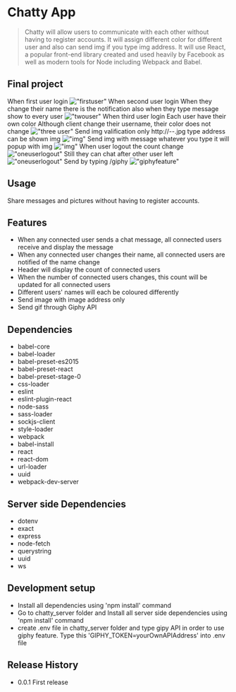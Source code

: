 # Chatty App
> Chatty will allow users to communicate with each other without having to register accounts. It will assign different color for different user and also can send img if you type img address.
It will use React, a popular front-end library created and used heavily by Facebook as well as modern tools for Node including Webpack and Babel.

## Final project

When first user login
!["firstuser"](https://github.com/Ethenalee/ChattyApp/blob/master/doc/one%20client.png?raw=true)
When second user login
When they change their name there is the notification also when they type message show to every user
!["twouser"](https://github.com/Ethenalee/ChattyApp/blob/master/doc/two%20client.png?raw=true)
When third user login
Each user have their own color
Although client change their username, their color does not change
!["three user"](https://github.com/Ethenalee/ChattyApp/blob/master/doc/three%20client.png?raw=true)
Send img valification
only http://--.jpg type address can be shown img
!["img"](https://github.com/Ethenalee/ChattyApp/blob/master/doc/img.png?raw=true)
Send img with message
whatever you type it will popup with img
!["img"](https://github.com/Ethenalee/ChattyApp/blob/master/doc/img%20with%20message.png?raw=true)
When user logout the count change
!["oneuserlogout"](https://github.com/Ethenalee/ChattyApp/blob/master/doc/logout.png?raw=true)
Still they can chat after other user left
!["oneuserlogout"](https://github.com/Ethenalee/ChattyApp/blob/master/doc/after%20one%20user%20logout.png?raw=true)
Send by typing /giphy
!["giphyfeature"](https://github.com/Ethenalee/ChattyApp/blob/master/doc/giphy.png?raw=true)


## Usage
Share messages and pictures without having to register accounts.

## Features
* When any connected user sends a chat message, all connected users receive and display the message
* When any connected user changes their name, all connected users are notified of the name change
* Header will display the count of connected users
* When the number of connected users changes, this count will be updated for all connected users
* Different users' names will each be coloured differently
* Send image with image address only
* Send gif through Giphy API

## Dependencies
- babel-core
- babel-loader
- babel-preset-es2015
- babel-preset-react
- babel-preset-stage-0
- css-loader
- eslint
- eslint-plugin-react
- node-sass
- sass-loader
- sockjs-client
- style-loader
- webpack
- babel-install
- react
- react-dom
- url-loader
- uuid
- webpack-dev-server

## Server side Dependencies
- dotenv
- exact
- express
- node-fetch
- querystring
- uuid
- ws

## Development setup

- Install all dependencies using 'npm install' command
- Go to chatty_server folder and Install all server side dependencies using 'npm install' command
- create .env file in chatty_server folder and type gipy API in order to use giphy feature. Type this 'GIPHY_TOKEN=yourOwnAPIAddress' into .env file

## Release History

* 0.0.1 First release
